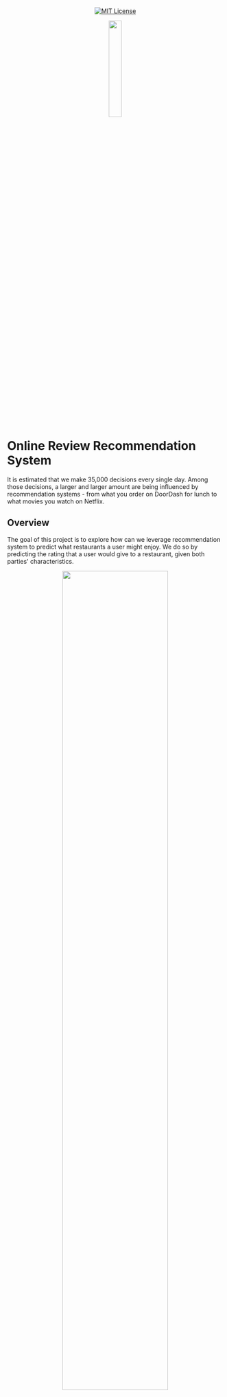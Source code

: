 <div align="center">
<br/>

[![MIT License](https://img.shields.io/badge/License-MIT-yellow.svg)](https://github.com/eliwangj/review-recommendation-system/blob/main/LICENSE)

<img align="center" width=24% src="docs/images/yelp_logo.png"></img>

</div>


# Online Review Recommendation System
It is estimated that we make 35,000 decisions every single day. Among those decisions, a larger
and larger amount are being influenced by recommendation systems - from what you order on DoorDash for lunch to what movies you watch on Netflix.

## Overview
The goal of this project is to explore how can we leverage recommendation system to predict what restaurants a user might enjoy. We do so by predicting the rating that a user would give to a restaurant, given both parties' characteristics.

<div align="center">
<img width=70% src="docs/images/cafe.jpg">
</div>

### Dataset
The dataset was generated using the [Yelp Open Dataset](https://www.yelp.com/dataset) with some filters. I randomly took 60% of the data as the training set, 20% as the validation set, and 20% as the testing set.

Number of user profiles: **1.5M**

Number of businesses: **188K**

Number of rows in the training set: **455K**

Number of rows in the validation set: **142K**

Number of rows in the test set: **142K**

<div align="center">
<img width=100% src="docs/images/yelp_dataset.png">
</div>


### Tech Stack
**Python**: pandas, numpy

**Spark**: PySpark

**XGBoost**: XGBRegressor



## Getting Started
Feel free to run this program on your computer if you want to try it out. Be sure to have Spark installed.
```bash
<your-python-path> review-rs.py <folder_path> <test_file_name> <output_file_name>
```
`folder_path`: the path of dataset folder, including at least `yelp_train.csv`, `user.json`, `business.json`, `tip.json`, and `checkin.json`.

`test_file_name`: the name of the testing dataset, including the file path

`output_file_name`: the name of the prediction result file, including the file path


## Performance
I use **RMSE** (Root Mean Squared Error) as a metric for the performance of this recommendation system. My best attempt was 0.9793, which beats TAs' score of 0.9800.